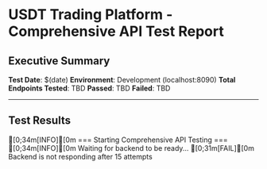# USDT Trading Platform - Comprehensive API Test Report

## Executive Summary

**Test Date**: $(date)
**Environment**: Development (localhost:8090)
**Total Endpoints Tested**: TBD
**Passed**: TBD
**Failed**: TBD

---

## Test Results

[0;34m[INFO][0m === Starting Comprehensive API Testing ===
[0;34m[INFO][0m Waiting for backend to be ready...
[0;31m[FAIL][0m Backend is not responding after 15 attempts
